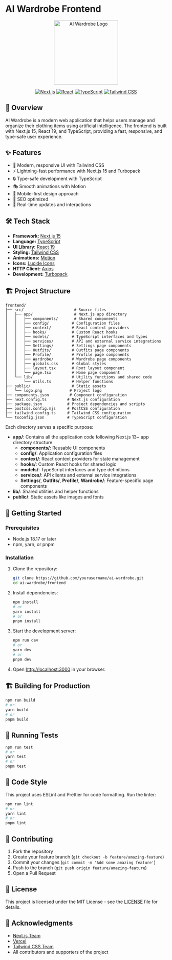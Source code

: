 # AI Wardrobe Frontend

<div align="center">
  <img src="public/logo.png" alt="AI Wardrobe Logo" width="200"/>
  
  [![Next.js](https://img.shields.io/badge/Next.js-15.2.0-black?style=for-the-badge&logo=next.js)](https://nextjs.org)
  [![React](https://img.shields.io/badge/React-19.0.0-blue?style=for-the-badge&logo=react)](https://reactjs.org)
  [![TypeScript](https://img.shields.io/badge/TypeScript-5.0-blue?style=for-the-badge&logo=typescript)](https://www.typescriptlang.org)
  [![Tailwind CSS](https://img.shields.io/badge/Tailwind_CSS-4.0.9-38B2AC?style=for-the-badge&logo=tailwind-css)](https://tailwindcss.com)
</div>

## 🚀 Overview

AI Wardrobe is a modern web application that helps users manage and organize their clothing items using artificial intelligence. The frontend is built with Next.js 15, React 19, and TypeScript, providing a fast, responsive, and type-safe user experience.

## ✨ Features

- 🎨 Modern, responsive UI with Tailwind CSS
- ⚡ Lightning-fast performance with Next.js 15 and Turbopack
- 🔒 Type-safe development with TypeScript
- 🎭 Smooth animations with Motion
- 📱 Mobile-first design approach
- 🎯 SEO optimized
- 🔄 Real-time updates and interactions

## 🛠️ Tech Stack

- **Framework:** [Next.js 15](https://nextjs.org)
- **Language:** [TypeScript](https://www.typescriptlang.org)
- **UI Library:** [React 19](https://reactjs.org)
- **Styling:** [Tailwind CSS](https://tailwindcss.com)
- **Animations:** [Motion](https://motion.dev)
- **Icons:** [Lucide Icons](https://lucide.dev)
- **HTTP Client:** [Axios](https://axios-http.com)
- **Development:** [Turbopack](https://turbo.build/pack)

## 🏗️ Project Structure

```
frontend/
├── src/                      # Source files
│   ├── app/                  # Next.js app directory
│   │   ├── components/       # Shared components
│   │   ├── config/          # Configuration files
│   │   ├── context/         # React context providers
│   │   ├── hooks/           # Custom React hooks
│   │   ├── models/          # TypeScript interfaces and types
│   │   ├── services/        # API and external service integrations
│   │   ├── Settings/        # Settings page components
│   │   ├── Outfits/         # Outfits page components
│   │   ├── Profile/         # Profile page components
│   │   ├── Wardrobe/        # Wardrobe page components
│   │   ├── globals.css      # Global styles
│   │   ├── layout.tsx       # Root layout component
│   │   └── page.tsx         # Home page component
│   └── lib/                 # Utility functions and shared code
│       └── utils.ts         # Helper functions
├── public/                  # Static assets
│   └── logo.png            # Project logo
├── components.json         # Component configuration
├── next.config.ts         # Next.js configuration
├── package.json           # Project dependencies and scripts
├── postcss.config.mjs     # PostCSS configuration
├── tailwind.config.ts     # Tailwind CSS configuration
└── tsconfig.json          # TypeScript configuration
```

Each directory serves a specific purpose:

- **app/**: Contains all the application code following Next.js 13+ app directory structure
  - **components/**: Reusable UI components
  - **config/**: Application configuration files
  - **context/**: React context providers for state management
  - **hooks/**: Custom React hooks for shared logic
  - **models/**: TypeScript interfaces and type definitions
  - **services/**: API clients and external service integrations
  - **Settings/**, **Outfits/**, **Profile/**, **Wardrobe/**: Feature-specific page components
- **lib/**: Shared utilities and helper functions
- **public/**: Static assets like images and fonts

## 🚀 Getting Started

### Prerequisites

- Node.js 18.17 or later
- npm, yarn, or pnpm

### Installation

1. Clone the repository:
   ```bash
   git clone https://github.com/yourusername/ai-wardrobe.git
   cd ai-wardrobe/frontend
   ```

2. Install dependencies:
   ```bash
   npm install
   # or
   yarn install
   # or
   pnpm install
   ```

3. Start the development server:
   ```bash
   npm run dev
   # or
   yarn dev
   # or
   pnpm dev
   ```

4. Open [http://localhost:3000](http://localhost:3000) in your browser.

## 🏗️ Building for Production

```bash
npm run build
# or
yarn build
# or
pnpm build
```

## 🧪 Running Tests

```bash
npm run test
# or
yarn test
# or
pnpm test
```

## 📝 Code Style

This project uses ESLint and Prettier for code formatting. Run the linter:

```bash
npm run lint
# or
yarn lint
# or
pnpm lint
```

## 🤝 Contributing

1. Fork the repository
2. Create your feature branch (`git checkout -b feature/amazing-feature`)
3. Commit your changes (`git commit -m 'Add some amazing feature'`)
4. Push to the branch (`git push origin feature/amazing-feature`)
5. Open a Pull Request

## 📄 License

This project is licensed under the MIT License - see the [LICENSE](LICENSE) file for details.

## 🙏 Acknowledgments

- [Next.js Team](https://nextjs.org)
- [Vercel](https://vercel.com)
- [Tailwind CSS Team](https://tailwindcss.com)
- All contributors and supporters of the project
